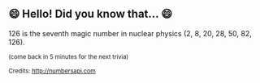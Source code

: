 ## 😄 Hello! Did you know that... 😄
126 is the seventh magic number in nuclear physics (2, 8, 20, 28, 50, 82, 126).

<sup>(come back in 5 minutes for the next trivia)</sup>


<sup>Credits: http://numbersapi.com</sup>
